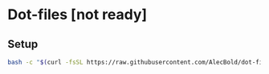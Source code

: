 # Dot-files [not ready]

## Setup

```sh
bash -c "$(curl -fsSL https://raw.githubusercontent.com/AlecBold/dot-files/master/scripts/install.sh)"
```
